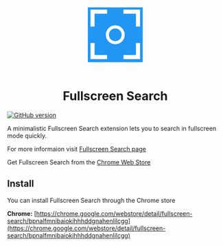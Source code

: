 <div align="center">
  <img width="128" height="128" vspace="20"
    src="https://github.com/operari/fullscreen-search/blob/master/icon128.png">
  <h1>Fullscreen Search</h1>
</div>

[![GitHub version](https://badge.fury.io/gh/operari%2Ffullscreen-search.svg)](https://badge.fury.io/gh/operari%2Ffullscreen-search)

A minimalistic Fullscreen Search extension lets you to search in fullscreen mode quickly.

For more informaion visit [Fullscreen Search page](http://operari.by/fs_search)

Get Fullscreen Search from the [Chrome Web Store](https://chrome.google.com/webstore/detail/fullscreen-search/bpnalfmnibaiokihhhddgnahenlilcgg)

## Install

You can install Fullscreen Search through the Chrome store

**Chrome:**
[https://chrome.google.com/webstore/detail/fullscreen-search/bpnalfmnibaiokihhhddgnahenlilcgg](https://chrome.google.com/webstore/detail/fullscreen-search/bpnalfmnibaiokihhhddgnahenlilcgg)